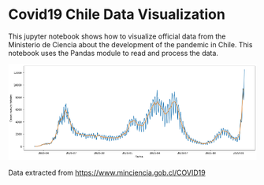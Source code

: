 # Covid19 Chile Data Visualization 

This jupyter notebook shows how to visualize official data from the Ministerio de Ciencia about the development of the pandemic in Chile. This notebook uses the Pandas module to read and process the data. 

![Image](plots_arxiv/20220120.png)

Data extracted from https://www.minciencia.gob.cl/COVID19
